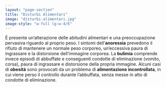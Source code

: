 ```yaml
---
layout: "page-section"
title: "Disturbi Alimentari"
image: "disturbi-alimentari.jpg"
image-style: "w-full lg:w-4/6"
---
```


È presente un’alterazione delle abitudini alimentari e una preoccupazione pervasiva riguardo al proprio peso. I sintomi dell’<strong class="font-bold">anoressia</strong> prevedono il rifiuto di mantenere un normale peso corporeo, un’eccessiva paura di ingrassare e la distorsione dell’immagine corporea. La <strong class="font-bold">bulimia</strong> comprende invece episodi di abbuffate e conseguenti condotte di eliminazione (vomito, corsa), paura di ingrassare e distorsione della propria immagine. Alcuni casi di <strong class="font-bold">obesità</strong> sono provocati da un problema di <strong class="font-bold">alimentazione incontrollata</strong>, in cui viene perso il controllo durante l’abbuffata, senza messe in atto di condotte di eliminazione.
